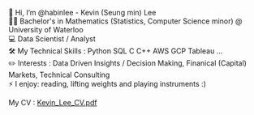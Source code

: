 👋 Hi, I’m @habinlee - Kevin (Seung min) Lee  
🧑‍🎓 Bachelor's in Mathematics (Statistics, Computer Science minor) @ University of Waterloo  
💻 Data Scientist / Analyst  
🛠️ My Technical Skills : Python SQL C C++ AWS GCP Tableau ...  
✏️ Interests : Data Driven Insights / Decision Making, Finanical (Capital) Markets, Technical Consulting  
⚡ I enjoy: reading, lifting weights and playing instruments :)  
  
My CV : [Kevin_Lee_CV.pdf](https://github.com/habinlee/habinlee/files/14152624/Kevin_Lee_CV.pdf)


<!---
habinlee/habinlee is a ✨ special ✨ repository because its `README.md` (this file) appears on your GitHub profile.
You can click the Preview link to take a look at your changes.
--->
